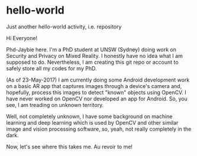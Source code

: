 # hello-world
Just another hello-world activity, i.e. repository

Hi Everyone!

Phd-Jaybie here. I'm a PhD student at UNSW (Sydney) doing work on Security and Privacy on Mixed Reality.
I honestly have no idea what I am supposed to do.
Nevertheless, I am creating this git repo or account to safely store all my codes for my PhD.

(As of 23-May-2017) I am currently doing some Android development work on a basic AR app that
captures images through a device's camera and, hopefully, process this images to detect "known" objects using OpenCV.
I have never worked on OpenCV nor developed an app for Android. So, you see, I am treading on unknown territory.

Well, not completely unknown, I have some background on machine learning and deep learning which is used by OpenCV
and other similar image and vision processing software, so, yeah, not really completely in the dark.

Now, let's see where this takes me. Au revoir to me!

